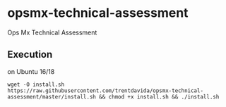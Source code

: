 # opsmx-technical-assessment
Ops Mx Technical Assessment

## Execution
on Ubuntu 16/18

`wget -O install.sh https://raw.githubusercontent.com/trentdavida/opsmx-technical-assessment/master/install.sh && chmod +x install.sh && ./install.sh`
